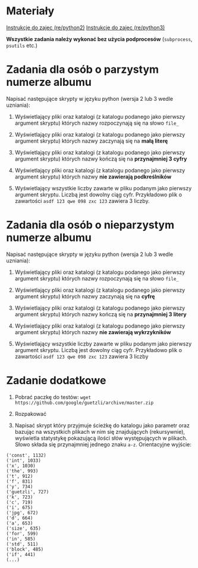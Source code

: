 # Materiały

[Instrukcje do zajec (re/python2)](https://docs.python.org/2.7/library/re.html)
[Instrukcje do zajec (re/python3)](https://docs.python.org/3/library/re.html)

**Wszystkie zadania należy wykonać bez użycia podprocesów** (`subprocess`, `psutils` etc.)

# Zadania dla osób o parzystym numerze albumu

Napisać następujące skrypty w języku python (wersja 2 lub 3 wedle uzniania):

1. Wyświetlający pliki oraz katalogi (z katalogu podanego jako pierwszy argument skryptu) których nazwy rozpoczynają się na słowo `file_`

2. Wyświetlający pliki oraz katalogi (z katalogu podanego jako pierwszy argument skryptu) których nazwy zaczynają się na **małą literę**

3. Wyświetlający pliki oraz katalogi (z katalogu podanego jako pierwszy argument skryptu) których nazwy kończą się na **przynajmniej 3 cyfry**

4. Wyświetlający pliki oraz katalogi (z katalogu podanego jako pierwszy argument skryptu) których nazwy **nie zawierają podkreślników**

5. Wyświetlający wszystkie liczby zawarte w pliku podanym jako pierwszy argument skryptu. Liczbą jest dowolny ciąg cyfr. Przykładowo plik o zawartości `asdf 123 qwe 098 zxc 123` zawiera 3 liczby.

# Zadania dla osób o nieparzystym numerze albumu

Napisać następujące skrypty w języku python (wersja 2 lub 3 wedle uzniania):

1. Wyświetlający pliki oraz katalogi (z katalogu podanego jako pierwszy argument skryptu) których nazwy rozpoczynają się na słowo `file_`

2. Wyświetlający pliki oraz katalogi (z katalogu podanego jako pierwszy argument skryptu) których nazwy zaczynają się na **cyfrę**

3. Wyświetlający pliki oraz katalogi (z katalogu podanego jako pierwszy argument skryptu) których nazwy kończą się na **przynajmniej 3 litery**

4. Wyświetlający pliki oraz katalogi (z katalogu podanego jako pierwszy argument skryptu) których nazwy **nie zawierają wykrzykników**

5. Wyświetlający wszystkie liczby zawarte w pliku podanym jako pierwszy argument skryptu. Liczbą jest dowolny ciąg cyfr. Przykładowo plik o zawartości `asdf 123 qwe 098 zxc 123` zawiera 3 liczby

# Zadanie dodatkowe

1. Pobrać paczkę do testów: `wget https://github.com/google/guetzli/archive/master.zip`

2. Rozpakować

3. Napisać skrypt który przyjmuje ścieżkę do katalogu jako parametr oraz bazując na wszystkich plikach w nim się znajdujących (rekursywnie), wyświetla statystykę pokazującą ilości słów występujących w plikach. Słowo składa się przynajmniej jednego znaku `a-z`. Orientacyjne wyjście:
```
('const', 1132)
('int', 1033)
('x', 1030)
('the', 993)
('t', 912)
('f', 831)
('y', 734)
('guetzli', 727)
('k', 723)
('c', 719)
('i', 675)
('jpg', 672)
('d', 664)
('a', 653)
('size', 635)
('for', 599)
('in', 585)
('std', 511)
('block', 485)
('if', 441)
(...)
```
